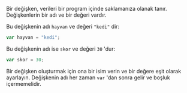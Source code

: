Bir değişken, verileri bir program içinde saklamanıza olanak tanır. Değişkenlerin bir adı ve bir değeri vardır.

Bu değişkenin adı `hayvan` ve değeri `"kedi"` dir:

```javascript
var hayvan = "kedi";
```

Bu değişkenin adı ise `skor` ve değeri `30` 'dur:

```javascript
var skor = 30;
```

Bir değişken oluşturmak için ona bir isim verin ve bir değere eşit olarak ayarlayın. Değişkenin adı her zaman `var` 'dan sonra gelir ve boşluk içermemelidir.